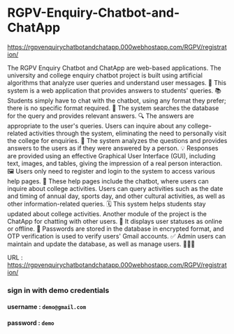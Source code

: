 # RGPV-Enquiry-Chatbot-and-ChatApp 
https://rgpvenquirychatbotandchatapp.000webhostapp.com/RGPV/registration/

The RGPV Enquiry Chatbot and ChatApp are web-based applications. The university and college enquiry chatbot project is built using artificial algorithms that analyze user queries and understand user messages. 🤖 This system is a web application that provides answers to students' queries. 📚 Students simply have to chat with the chatbot, using any format they prefer; there is no specific format required. 💬 The system searches the database for the query and provides relevant answers. 🔍 The answers are appropriate to the user's queries. Users can inquire about any college-related activities through the system, eliminating the need to personally visit the college for enquiries. 🏫 The system analyzes the questions and provides answers to the users as if they were answered by a person. 💡 Responses are provided using an effective Graphical User Interface (GUI), including text, images, and tables, giving the impression of a real person interaction. 🖼️ Users only need to register and login to the system to access various help pages. 📝 These help pages include the chatbot, where users can inquire about college activities. Users can query activities such as the date and timing of annual day, sports day, and other cultural activities, as well as other information-related queries. 🗓️ This system helps students stay updated about college activities. Another module of the project is the ChatApp for chatting with other users. 💬 It displays user statuses as online or offline. 🔵 Passwords are stored in the database in encrypted format, and OTP verification is used to verify users' Gmail accounts. ✅ Admin users can maintain and update the database, as well as manage users. 👩‍💼🔧



URL : https://rgpvenquirychatbotandchatapp.000webhostapp.com/RGPV/registration/

### sign in with demo credentials 

#### username : ```demo@gmail.com```
#### password : ```demo```
